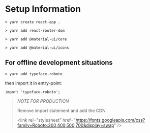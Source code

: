# Setup Information

    > yarn create react-app .

    > yarn add react-router-dom

    > yarn add @material-ui/core

    > yarn add @material-ui/icons

## For offline development situations

    > yarn add typeface-roboto

then import it in entry-point:

    import 'typeface-roboto';

> _NOTE FOR PRODUCTION_
>
> Remove import statement and add the CDN
>
> \<link rel="stylesheet" href="https://fonts.googleapis.com/css?family=Roboto:300,400,500,700&display=swap" />
